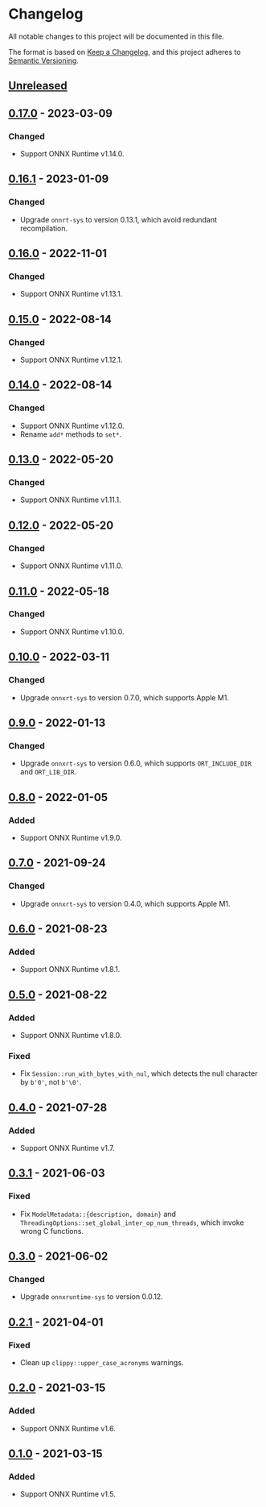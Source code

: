 # Changelog

All notable changes to this project will be documented in this file.

The format is based on [Keep a Changelog](https://keepachangelog.com/en/1.0.0/),
and this project adheres to [Semantic Versioning](https://semver.org/spec/v2.0.0.html).

## [Unreleased]

## [0.17.0] - 2023-03-09

### Changed

- Support ONNX Runtime v1.14.0.

## [0.16.1] - 2023-01-09

### Changed

- Upgrade `onnrt-sys` to version 0.13.1, which avoid redundant recompilation.

## [0.16.0] - 2022-11-01

### Changed

- Support ONNX Runtime v1.13.1.

## [0.15.0] - 2022-08-14

### Changed

- Support ONNX Runtime v1.12.1.

## [0.14.0] - 2022-08-14

### Changed

- Support ONNX Runtime v1.12.0.
- Rename `add*` methods to `set*`.

## [0.13.0] - 2022-05-20

### Changed

- Support ONNX Runtime v1.11.1.

## [0.12.0] - 2022-05-20

### Changed

- Support ONNX Runtime v1.11.0.

## [0.11.0] - 2022-05-18

### Changed

- Support ONNX Runtime v1.10.0.

## [0.10.0] - 2022-03-11

### Changed

- Upgrade `onnxrt-sys` to version 0.7.0, which supports Apple M1.

## [0.9.0] - 2022-01-13

### Changed

- Upgrade `onnxrt-sys` to version 0.6.0, which supports `ORT_INCLUDE_DIR` and
  `ORT_LIB_DIR`.

## [0.8.0] - 2022-01-05

### Added

- Support ONNX Runtime v1.9.0.

## [0.7.0] - 2021-09-24

### Changed

- Upgrade `onnxrt-sys` to version 0.4.0, which supports Apple M1.

## [0.6.0] - 2021-08-23

### Added

- Support ONNX Runtime v1.8.1.

## [0.5.0] - 2021-08-22

### Added

- Support ONNX Runtime v1.8.0.

### Fixed

- Fix `Session::run_with_bytes_with_nul`, which detects the null character by
  `b'0'`, not `b'\0'`.

## [0.4.0] - 2021-07-28

### Added

- Support ONNX Runtime v1.7.

## [0.3.1] - 2021-06-03

### Fixed

- Fix `ModelMetadata::{description, domain}` and
  `ThreadingOptions::set_global_inter_op_num_threads`, which invoke wrong C
  functions.

## [0.3.0] - 2021-06-02

### Changed

- Upgrade `onnxruntime-sys` to version 0.0.12.

## [0.2.1] - 2021-04-01

### Fixed

- Clean up `clippy::upper_case_acronyms` warnings.

## [0.2.0] - 2021-03-15

### Added

- Support ONNX Runtime v1.6.

## [0.1.0] - 2021-03-15

### Added

- Support ONNX Runtime v1.5.

[Unreleased]: https://github.com/furiosa-ai/onnxrt/compare/0.17.0...HEAD
[0.17.0]: https://github.com/furiosa-ai/onnxrt/compare/0.16.1...0.17.0
[0.16.1]: https://github.com/furiosa-ai/onnxrt/compare/0.16.0...0.16.1
[0.16.0]: https://github.com/furiosa-ai/onnxrt/compare/0.15.0...0.16.0
[0.15.0]: https://github.com/furiosa-ai/onnxrt/compare/0.14.0...0.15.0
[0.14.0]: https://github.com/furiosa-ai/onnxrt/compare/0.13.0...0.14.0
[0.13.0]: https://github.com/furiosa-ai/onnxrt/compare/0.12.0...0.13.0
[0.12.0]: https://github.com/furiosa-ai/onnxrt/compare/0.11.0...0.12.0
[0.11.0]: https://github.com/furiosa-ai/onnxrt/compare/0.10.0...0.11.0
[0.10.0]: https://github.com/furiosa-ai/onnxrt/compare/0.9.0...0.10.0
[0.9.0]: https://github.com/furiosa-ai/onnxrt/compare/0.8.0...0.9.0
[0.8.0]: https://github.com/furiosa-ai/onnxrt/compare/0.7.0...0.8.0
[0.7.0]: https://github.com/furiosa-ai/onnxrt/compare/0.6.0...0.7.0
[0.6.0]: https://github.com/furiosa-ai/onnxrt/compare/0.5.0...0.6.0
[0.5.0]: https://github.com/furiosa-ai/onnxrt/compare/0.4.0...0.5.0
[0.4.0]: https://github.com/furiosa-ai/onnxrt/compare/0.3.1...0.4.0
[0.3.1]: https://github.com/furiosa-ai/onnxrt/compare/0.3.0...0.3.1
[0.3.0]: https://github.com/furiosa-ai/onnxrt/compare/0.2.1...0.3.0
[0.2.1]: https://github.com/furiosa-ai/onnxrt/compare/0.2.0...0.2.1
[0.2.0]: https://github.com/furiosa-ai/onnxrt/compare/0.1.0...0.2.0
[0.1.0]: https://github.com/furiosa-ai/onnxrt/releases/tag/0.1.0
